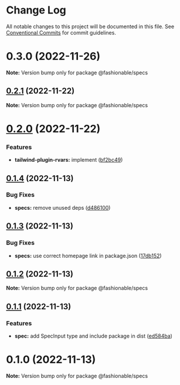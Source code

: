 # Change Log

All notable changes to this project will be documented in this file.
See [Conventional Commits](https://conventionalcommits.org) for commit guidelines.

# 0.3.0 (2022-11-26)

**Note:** Version bump only for package @fashionable/specs

## [0.2.1](https://github.com/tkofh/fashionable/compare/@fashionable/specs@0.2.0...@fashionable/specs@0.2.1) (2022-11-22)

**Note:** Version bump only for package @fashionable/specs

# [0.2.0](https://github.com/tkofh/fashionable/compare/@fashionable/specs@0.1.4...@fashionable/specs@0.2.0) (2022-11-22)

### Features

- **tailwind-plugin-rvars:** implement ([bf2bc49](https://github.com/tkofh/fashionable/commit/bf2bc495b91d247e9152b7a4b0af2a8b90f89df3))

## [0.1.4](https://github.com/tkofh/fashionable/compare/@fashionable/specs@0.1.3...@fashionable/specs@0.1.4) (2022-11-13)

### Bug Fixes

- **specs:** remove unused deps ([d486100](https://github.com/tkofh/fashionable/commit/d4861000164e8c1d0a780e885d3668c7f2ed1976))

## [0.1.3](https://github.com/tkofh/fashionable/compare/@fashionable/specs@0.1.2...@fashionable/specs@0.1.3) (2022-11-13)

### Bug Fixes

- **specs:** use correct homepage link in package.json ([17db152](https://github.com/tkofh/fashionable/commit/17db152f6c99377e4c1760c3ae64148ebadcec5c))

## [0.1.2](https://github.com/tkofh/fashionable/compare/@fashionable/specs@0.1.1...@fashionable/specs@0.1.2) (2022-11-13)

**Note:** Version bump only for package @fashionable/specs

## [0.1.1](https://github.com/tkofh/fashionable/compare/@fashionable/specs@0.1.0...@fashionable/specs@0.1.1) (2022-11-13)

### Features

- **spec:** add SpecInput type and include package in dist ([ed584ba](https://github.com/tkofh/fashionable/commit/ed584ba78985141470f6c283facfca7a18bb0e8a))

# 0.1.0 (2022-11-13)

**Note:** Version bump only for package @fashionable/specs
